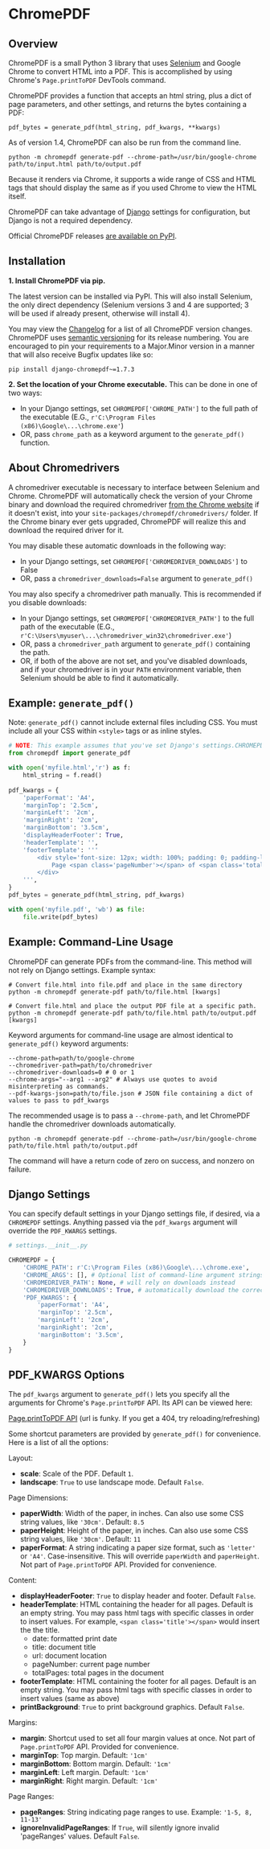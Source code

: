# ChromePDF

## Overview

ChromePDF is a small Python 3 library that uses [Selenium](https://pypi.org/project/selenium/) and Google Chrome to convert HTML into a PDF. This is accomplished by using Chrome's `Page.printToPDF` DevTools command.

ChromePDF provides a function that accepts an html string, plus a dict of page parameters, and other settings, and returns the bytes containing a PDF:

```
pdf_bytes = generate_pdf(html_string, pdf_kwargs, **kwargs)
```

As of version 1.4, ChromePDF can also be run from the command line.

```
python -m chromepdf generate-pdf --chrome-path=/usr/bin/google-chrome path/to/input.html path/to/output.pdf
```

Because it renders via Chrome, it supports a wide range of CSS and HTML tags that should display the same as if you used Chrome to view the HTML itself.

ChromePDF can take advantage of [Django](https://pypi.org/project/Django/) settings for configuration, but Django is not a required dependency.

Official ChromePDF releases [are available on PyPI](https://pypi.org/project/django-chromepdf/).

## Installation

**1. Install ChromePDF via pip.**

The latest version can be installed via PyPI. This will also install Selenium, the only direct dependency (Selenium versions 3 and 4 are supported; 3 will be used if already present, otherwise will install 4). 

You may view the [Changelog](CHANGELOG.md) for a list of all ChromePDF version changes. ChromePDF uses [semantic versioning](https://semver.org/) for its release numbering. You are encouraged to pin your requirements to a Major.Minor version in a manner that will also receive Bugfix updates like so:
```
pip install django-chromepdf~=1.7.3
```

**2. Set the location of your Chrome executable.** This can be done in one of two ways:

* In your Django settings, set `CHROMEPDF['CHROME_PATH']` to the full path of the executable (E.G., `r'C:\Program Files (x86)\Google\...\chrome.exe'`)
* OR, pass `chrome_path` as a keyword argument to the `generate_pdf()` function.

## About Chromedrivers

A chromedriver executable is necessary to interface between Selenium and Chrome. ChromePDF will automatically check the version of your Chrome binary and download the required chromedriver [from the Chrome website](https://chromedriver.chromium.org/downloads) if it doesn't exist, into your `site-packages/chromepdf/chromedrivers/` folder. If the Chrome binary ever gets upgraded, ChromePDF will realize this and download the required driver for it.

You may disable these automatic downloads in the following way:
* In your Django settings, set `CHROMEPDF['CHROMEDRIVER_DOWNLOADS']` to False
* OR, pass a `chromedriver_downloads=False` argument to `generate_pdf()`

You may also specify a chromedriver path manually. This is recommended if you disable downloads:
* In your Django settings, set `CHROMEPDF['CHROMEDRIVER_PATH']` to the full path of the executable (E.G., `r'C:\Users\myuser\...\chromedriver_win32\chromedriver.exe'`)
* OR, pass a `chromedriver_path` argument to `generate_pdf()` containing the path.
* OR, if both of the above are not set, and you've disabled downloads, and if your chromedriver is in your `PATH` environment variable, then Selenium should be able to find it automatically.

## Example: `generate_pdf()`
Note: `generate_pdf()` cannot include external files including CSS. You must include all your CSS within `<style>` tags or as inline styles.

```python
# NOTE: This example assumes that you've set Django's settings.CHROMEPDF['CHROME_PATH'] = '(path to your Chrome instance)'
from chromepdf import generate_pdf 

with open('myfile.html','r') as f:
    html_string = f.read()
             
pdf_kwargs = {
    'paperFormat': 'A4',
    'marginTop': '2.5cm',
    'marginLeft': '2cm',
    'marginRight': '2cm',
    'marginBottom': '3.5cm',
    'displayHeaderFooter': True,
    'headerTemplate': '',
    'footerTemplate': '''
        <div style='font-size: 12px; width: 100%; padding: 0; padding-left: 2cm; padding-bottom: 1cm; margin: 0; '>
            Page <span class='pageNumber'></span> of <span class='totalPages'></span>
        </div>
    ''',
}
pdf_bytes = generate_pdf(html_string, pdf_kwargs)

with open('myfile.pdf', 'wb') as file:
    file.write(pdf_bytes)
```

## Example: Command-Line Usage
ChromePDF can generate PDFs from the command-line. This method will not rely on Django settings. Example syntax:
```
# Convert file.html into file.pdf and place in the same directory
python -m chromepdf generate-pdf path/to/file.html [kwargs]

# Convert file.html and place the output PDF file at a specific path.
python -m chromepdf generate-pdf path/to/file.html path/to/output.pdf [kwargs]
```
Keyword arguments for command-line usage are almost identical to `generate_pdf()` keyword arguments:
```
--chrome-path=path/to/google-chrome
--chromedriver-path=path/to/chromedriver
--chromedriver-downloads=0 # 0 or 1
--chrome-args="--arg1 --arg2" # Always use quotes to avoid misinterpreting as commands. 
--pdf-kwargs-json=path/to/file.json # JSON file containing a dict of values to pass to pdf_kwargs
```
The recommended usage is to pass a `--chrome-path`, and let ChromePDF handle the chromedriver downloads automatically.
```
python -m chromepdf generate-pdf --chrome-path=/usr/bin/google-chrome path/to/file.html path/to/output.pdf
```
The command will have a return code of zero on success, and nonzero on failure.

## Django Settings

You can specify default settings in your Django settings file, if desired, via a `CHROMEPDF` settings. Anything passed via the `pdf_kwargs` argument will override the `PDF_KWARGS` settings.
```python
# settings.__init__.py

CHROMEPDF = {
    'CHROME_PATH': r'C:\Program Files (x86)\Google\...\chrome.exe',
    'CHROME_ARGS': [], # Optional list of command-line argument strings to pass to Chrome when rendering a PDF.
    'CHROMEDRIVER_PATH': None, # will rely on downloads instead
    'CHROMEDRIVER_DOWNLOADS': True, # automatically download the correct chromedriver for the chrome path
    'PDF_KWARGS': {
        'paperFormat': 'A4',
        'marginTop': '2.5cm',
        'marginLeft': '2cm',
        'marginRight': '2cm',
        'marginBottom': '3.5cm',
    }
}
```


## PDF_KWARGS Options

The `pdf_kwargs` argument to `generate_pdf()` lets you specify all the arguments for Chrome's `Page.printToPDF` API. Its API can be viewed here:

[Page.printToPDF API](https://chromedevtools.github.io/devtools-protocol/1-3/Page/#method-printToPDF) (url is funky. If you get a 404, try reloading/refreshing)

Some shortcut parameters are provided by `generate_pdf()` for convenience. Here is a list of all the options:

Layout:
*  **scale**: Scale of the PDF. Default `1`.
*  **landscape**: `True` to use landscape mode. Default `False`.

Page Dimensions:
*  **paperWidth**: Width of the paper, in inches. Can also use some CSS string values, like `'30cm'`. Default: `8.5`
*  **paperHeight**: Height of the paper, in inches. Can also use some CSS string values, like `'30cm'`. Default: `11`
*  **paperFormat**: A string indicating a paper size format, such as `'letter'` or `'A4'`. Case-insensitive. This will override `paperWidth` and `paperHeight`. Not part of `Page.printToPDF` API.  Provided for convenience.

Content:
*  **displayHeaderFooter**: `True` to display header and footer. Default `False`.
*  **headerTemplate**: HTML containing the header for all pages. Default is an empty string. You may pass html tags with specific classes in order to insert values. For example, `<span class='title'></span>` would insert the the title.
   * date: formatted print date 
   * title: document title 
   * url: document location 
   * pageNumber: current page number 
   * totalPages: total pages in the document 
* **footerTemplate**: HTML containing the footer for all pages. Default is an empty string. You may pass html tags with specific classes in order to insert values (same as above)
* **printBackground**: `True` to print background graphics. Default `False`.

Margins:
*  **margin**: Shortcut used to set all four margin values at once. Not part of `Page.printToPDF` API.  Provided for convenience.
*  **marginTop**: Top margin. Default: `'1cm'`
*  **marginBottom**: Bottom margin. Default: `'1cm'`
*  **marginLeft**: Left margin. Default: `'1cm'`
*  **marginRight**: Right margin. Default: `'1cm'`

Page Ranges:
*  **pageRanges**: String indicating page ranges to use. Example: `'1-5, 8, 11-13'`
*  **ignoreInvalidPageRanges**: If `True`, will silently ignore invalid 'pageRanges' values. Default `False`.

